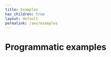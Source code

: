 ```yaml
---
title: Examples
has_children: true
layout: default
permalink: /aws/examples
---
```


# Programmatic examples